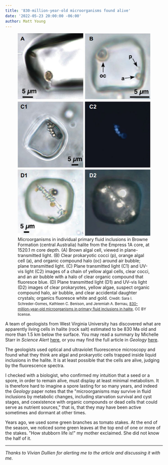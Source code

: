 ```yaml
---
title: '830-million-year-old microorganisms found alive'
date: '2022-05-23 20:00:00 -06:00'
author: Matt Young
---
```

<figure class="on-the-left-side">
<img src="/uploads/2022/Ancient_Microorganisms.jpg" alt="Ancient microorganisms"/>
<figcaption>Microorganisms in individual primary fluid inclusions in Browne Formation (central Australia) halite from the Empress 1A core, at 1520.1 m core depth. (A) Brown algal cell, viewed in plane-transmitted light. (B) Clear prokaryotic cocci (p), orange algal cell (a), and organic compound halo (oc) around air bubble; plane transmitted light. (C) Plane transmitted light (C1) and UV-vis light (C2) images of a chain of yellow algal cells, clear cocci, and an air bubble with a halo of clear organic compound that fluoresce blue. (D) Plane transmitted light (D1) and UV-vis light (D2) images of clear prokaryotes, yellow algae, suspect organic compound halo, air bubble, and clear accidental daughter crystals; organics fluoresce white and gold. <small>Credit: Sara I. Schreder-Gomes, Kathleen C. Benison, and Jeremiah A. Bernau, <a href="https://doi.org/10.1130/G49957.1">830-million-year-old microorganisms in primary fluid inclusions in halite</a>, CC BY license.
</small>
</figcaption>
</figure>

A team of geologists from West Virginia University has discovered what are apparently living cells in halite (rock salt) estimated to be 830&nbsp;Ma old and more than 1.5&nbsp;km below the surface. You may read a summary by Michelle Starr in <i>Science Alert</i> <a href="https://www.sciencealert.com/830-million-year-old-microorganisms-found-trapped-in-australian-rock">here</a>, or you may find the full article in <i>Geology</i> <a href="https://doi.org/10.1130/G49957.1">here</a>.

The geologists used optical and ultraviolet fluorescence microscopy and found what they think are algal and prokaryotic cells trapped inside liquid inclusions in the halite. It is at least possible that the cells are alive, judging by the fluorescence spectra.

I checked with a biologist, who confirmed my intuition that a seed or a spore, in order to remain alive, must display at least minimal metabolism. It is therefore hard to imagine a spore lasting for so many years, and indeed the <i>Geology</i> paper notes that the "microorganisms may survive in fluid inclusions by metabolic changes, including starvation survival and cyst stages, and coexistence with organic compounds or dead cells that could serve as nutrient sources," that is, that they may have been active sometimes and dormant at other times.

Years ago, we used some green branches as tomato stakes. At the end of the season, we noticed some green leaves at the top end of one or more of the stakes. "How stubborn life is!" my mother exclaimed. She did not know the half of it.

-----

<i>Thanks to Vivian Dullien for alerting me to the article and discussing it with me.</i>
